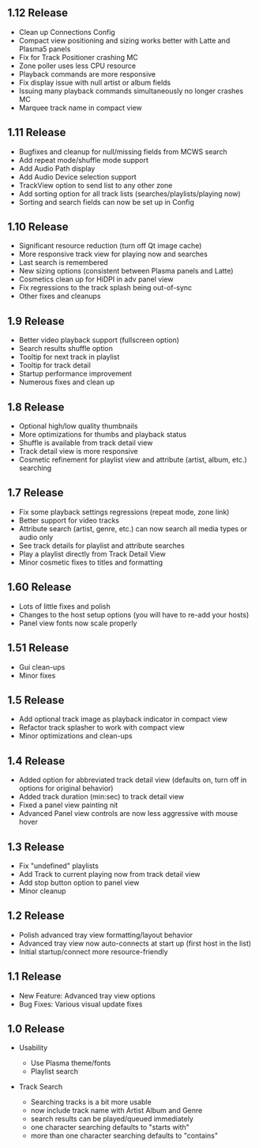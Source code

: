 1.12 Release
------------
* Clean up Connections Config
* Compact view positioning and sizing works better with Latte and Plasma5 panels
* Fix for Track Positioner crashing MC
* Zone poller uses less CPU resource
* Playback commands are more responsive
* Fix display issue with null artist or album fields
* Issuing many playback commands simultaneously no longer crashes MC
* Marquee track name in compact view

1.11 Release
------------
* Bugfixes and cleanup for null/missing fields from MCWS search
* Add repeat mode/shuffle mode support
* Add Audio Path display
* Add Audio Device selection support
* TrackView option to send list to any other zone
* Add sorting option for all track lists (searches/playlists/playing now)
* Sorting and search fields can now be set up in Config

1.10 Release
------------
* Significant resource reduction (turn off Qt image cache)
* More responsive track view for playing now and searches
* Last search is remembered
* New sizing options (consistent between Plasma panels and Latte)
* Cosmetics clean up for HiDPI in adv panel view
* Fix regressions to the track splash being out-of-sync
* Other fixes and cleanups

1.9 Release
------------
* Better video playback support (fullscreen option)
* Search results shuffle option
* Tooltip for next track in playlist
* Tooltip for track detail
* Startup performance improvement
* Numerous fixes and clean up

1.8 Release
------------
* Optional high/low quality thumbnails
* More optimizations for thumbs and playback status
* Shuffle is available from track detail view
* Track detail view is more responsive
* Cosmetic refinement for playlist view and attribute (artist, album, etc.) searching

1.7 Release
------------
* Fix some playback settings regressions (repeat mode, zone link)
* Better support for video tracks
* Attribute search (artist, genre, etc.) can now search all media types or audio only
* See track details for playlist and attribute searches
* Play a playlist directly from Track Detail View
* Minor cosmetic fixes to titles and formatting

1.60 Release
------------
* Lots of little fixes and polish
* Changes to the host setup options (you will have to re-add your hosts)
* Panel view fonts now scale properly

1.51 Release
------------
* Gui clean-ups
* Minor fixes

1.5 Release
------------
* Add optional track image as playback indicator in compact view
* Refactor track splasher to work with compact view
* Minor optimizations and clean-ups

1.4 Release
------------
* Added option for abbreviated track detail view (defaults on, turn off in options for original behavior)
* Added track duration (min:sec) to track detail view
* Fixed a panel view painting nit
* Advanced Panel view controls are now less aggressive with mouse hover

1.3 Release
------------
* Fix "undefined" playlists
* Add Track to current playing now from track detail view
* Add stop button option to panel view
* Minor cleanup

1.2 Release
------------
* Polish advanced tray view formatting/layout behavior
* Advanced tray view now auto-connects at start up (first host in the list)
* Initial startup/connect more resource-friendly

1.1 Release
------------
* New Feature:  Advanced tray view options
* Bug Fixes:  Various visual update fixes

1.0 Release
------------
* Usability
  * Use Plasma theme/fonts
  * Playlist search

* Track Search
  * Searching tracks is a bit more usable
  * now include track name with Artist Album and Genre
  * search results can be played/queued immediately
  * one character searching defaults to "starts with"
  * more than one character searching defaults to "contains"
